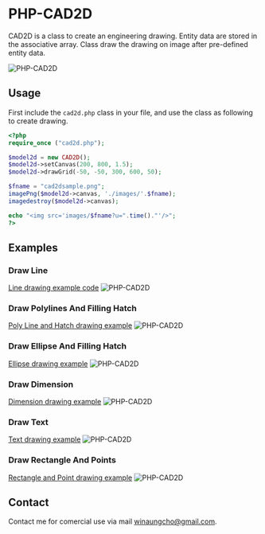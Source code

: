 
# PHP-CAD2D
CAD2D is a class to create an engineering drawing.
Entity data are stored in the associative array.
Class draw the drawing on image after pre-defined entity data.

![PHP-CAD2D](https://raw.githubusercontent.com/winaungcho/PHP-CAD2D/main/images/cad2darray.png)

## Usage

First include the `cad2d.php` class in your file, and use the class as following to create drawing.

```php
<?php
require_once ("cad2d.php");

$model2d = new CAD2D();
$model2d->setCanvas(200, 800, 1.5);
$model2d->drawGrid(-50, -50, 300, 600, 50);

$fname = "cad2dsample.png";
imagePng($model2d->canvas, './images/'.$fname);
imagedestroy($model2d->canvas);

echo "<img src='images/$fname?u=".time()."'/>";
?>
```

## Examples
### Draw Line
[Line drawing example code](example/cadline.php)
![PHP-CAD2D](https://raw.githubusercontent.com/winaungcho/PHP-CAD2D/main/images/cadline.png)

### Draw Polylines And Filling Hatch
[Poly Line and Hatch drawing example](example/cadpoly.php)
![PHP-CAD2D](https://raw.githubusercontent.com/winaungcho/PHP-CAD2D/main/images/cadpoly.png)

### Draw Ellipse And Filling Hatch
[Ellipse drawing example](example/cad2dellipse.php)
![PHP-CAD2D](https://raw.githubusercontent.com/winaungcho/PHP-CAD2D/main/images/cad2dellipse.png)

### Draw Dimension
[Dimension drawing example](example/cad2ddim.php)
![PHP-CAD2D](https://raw.githubusercontent.com/winaungcho/PHP-CAD2D/main/images/cad2ddim.png)

### Draw Text
[Text drawing example](example/cad2dtext.php)
![PHP-CAD2D](https://raw.githubusercontent.com/winaungcho/PHP-CAD2D/main/images/cad2dtext.png)

### Draw Rectangle And Points
[Rectangle and Point drawing example](example/cad2drectpt.php)
![PHP-CAD2D](https://raw.githubusercontent.com/winaungcho/PHP-CAD2D/main/images/cad2drectpt.png)

## Contact
Contact me for comercial use via mail winaungcho@gmail.com.

